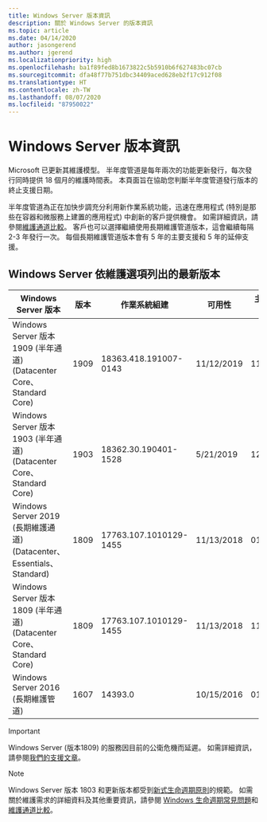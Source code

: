 ```yaml
---
title: Windows Server 版本資訊
description: 關於 Windows Server 的版本資訊
ms.topic: article
ms.date: 04/14/2020
author: jasongerend
ms.author: jgerend
ms.localizationpriority: high
ms.openlocfilehash: ba1f89fed8b1673822c5b5910b6f627483bc07cb
ms.sourcegitcommit: dfa48f77b751dbc34409aced628eb2f17c912f08
ms.translationtype: HT
ms.contentlocale: zh-TW
ms.lasthandoff: 08/07/2020
ms.locfileid: "87950022"
---
```

# <a name="windows-server-release-information"></a>Windows Server 版本資訊

Microsoft 已更新其維護模型。 半年度管道是每年兩次的功能更新發行，每次發行同時提供 18 個月的維護時間表。 本頁面旨在協助您判斷半年度管道發行版本的終止支援日期。

半年度管道為正在加快步調充分利用新作業系統功能，迅速在應用程式 (特別是那些在容器和微服務上建置的應用程式) 中創新的客戶提供機會。 如需詳細資訊，請參閱[維護通道比較](../get-started-19/servicing-channels-19.md)。 客戶也可以選擇繼續使用長期維護管道版本，這會繼續每隔 2-3 年發行一次。 每個長期維護管道版本會有 5 年的主要支援和 5 年的延伸支援。

## <a name="windows-server-current-versions-by-servicing-option"></a>Windows Server 依維護選項列出的最新版本

| Windows Server 版本 | 版本 | 作業系統組建 | 可用性 | 主要支援結束日期|延伸支援結束日期 |
|----------------|---------|----------|----------|---------|----------|
| Windows Server 版本 1909 (半年通道) (Datacenter Core、Standard Core) | 1909  | 18363.418.191007-0143 | 11/12/2019 | 11/05/2021 | 檢閱附註 |
| Windows Server 版本 1903 (半年通道) (Datacenter Core、Standard Core) | 1903  | 18362.30.190401-1528 | 5/21/2019 | 12/08/2020 | 檢閱附註 |
|Windows Server 2019 (長期維護通道) (Datacenter、 Essentials、Standard)|1809|17763.107.1010129-1455|11/13/2018|01/09/2024|01/09/2029|
|Windows Server 版本 1809 (半年通道) (Datacenter Core、Standard Core)|1809|17763.107.1010129-1455|11/13/2018|11/10/2020|檢閱附註|
| Windows Server 2016 (長期維護管道)| 1607 | 14393.0 | 10/15/2016 |01/11/2022| 01/11/2027|

> [!IMPORTANT]
> Windows Server (版本1809) 的服務因目前的公衛危機而延遲。 如需詳細資訊，請參閱[我們的支援文章](https://support.microsoft.com/help/4557164)。

>[!NOTE]
> Windows Server 版本 1803 和更新版本都受到[新式生命週期原則](https://support.microsoft.com/help/30881)的規範。 如需關於維護需求的詳細資料及其他重要資訊，請參閱 [Windows 生命週期常見問題](https://support.microsoft.com/help/18581/lifecycle-faq-windows-products)和[維護通道比較](../get-started-19/servicing-channels-19.md)。
